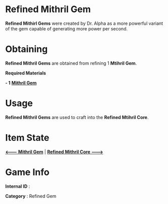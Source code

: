 # Refined Mithril Gem

**Refined Mithirl Gems** were created by Dr. Alpha as a more powerful variant of the gem capable of generating more power per second.

# Obtaining

**Refined Mithril Gems** are obtained from refining 1 **Mtihril Gem**.

**Required Materials**

**- 1** [**Mithril Gem**](https://github.com/AlphaMC0/Lone-Martian/blob/main/Mithril%20Gem.md)

# Usage

**Refined Mithril Gems** are used to craft into the **Refined Mtihril Core**.

# Item State

[**<--- Mithril Gem**](https://github.com/AlphaMC0/Lone-Martian/blob/main/Mithril%20Gem.md) | [**Refined Mithril Core --->**](https://github.com/AlphaMC0/Lone-Martian/blob/main/Refined%20Mithril%20Core.md)

# Game Info

**Internal ID** : 

**Category** : Refined Gem
